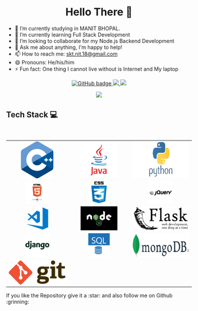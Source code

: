 <h1 align="center">Hello There 👋</h1>

- 🔭 I’m currently studying in MANIT BHOPAL.
- 🌱 I’m currently learning Full Stack Development
- 👯 I’m looking to collaborate for my Node.js Backend Development
- 💬 Ask me about anything, I'm happy to help!
- 📫 How to reach me: skt.nit.18@gmail.com
- 😄 Pronouns: He/his/him
- ⚡ Fun fact: One thing I cannot live without is Internet and My laptop
<!-- - 🤔 I’m looking for help with ... -->
<p align="center">
  <a href="https://github.com/shaileshnit?tab=followers">
    <img src="https://img.shields.io/github/followers/shaileshnit?label=Followers&logo=GitHub&style=for-the-badge" alt="GitHub badge" />
  </a>
  <a href="http://twitter.com/">
    <img src="https://img.shields.io/twitter/follow/shaileshnit?label=Twitter&logo=twitter&style=for-the-badge" />
  </a>
  <a href="https://discord.gg/xuJFYA">
    <img src="https://img.shields.io/discord/739069642043031602?logo=discord&style=for-the-badge" />
  </a>
</p>
<p align="center"><img width="50%" src="https://github-readme-stats.vercel.app/api?username=shaileshnit&show_icons=true&title_color=08fdd8&icon_color=79ff97&text_color=ffffff&bg_color=0a192f"/></p>

## Tech Stack :computer:

<br>
<table>
<tbody>
  <tr>
    <td align="center" width="20%">
      <img height=100px src="https://github.com/shaileshnit/shaileshnit/blob/master/img/img/C%2B%2B.png">
    </td>
    <td align="center" width="20%">
      <img height=100px src="https://github.com/shaileshnit/shaileshnit/blob/master/img/img/Java.png">
    </td>
    <td align="center" width="20%">
      <img height=100px src="https://github.com/shaileshnit/shaileshnit/blob/master/img/img/Python.png">
    </td>
  </tr>
  <tr>
    <td align="center" width="20%">
      <img height=60px src="https://github.com/shaileshnit/shaileshnit/blob/master/img/img/html5-display.jpg"> 
    </td>
    <td align="center" width="20%">
      <img height=60px src="https://github.com/shaileshnit/shaileshnit/blob/master/img/img/css3.jpg"> 
    </td>
    <td align="center" width="20%">
      <img height=60px src="https://github.com/shaileshnit/shaileshnit/blob/master/img/img/jQuery.png"> 
    </td>
  </tr>
  <tr>
    <td align="center" width="20%">
      <img height=60px src="https://github.com/shaileshnit/shaileshnit/blob/master/img/img/VSCODE.png"> 
    </td>
    <td align="center" width="20%">
      <img height=65px src="https://github.com/shaileshnit/shaileshnit/blob/master/img/img/nodejs.jpeg"> 
    </td>
    <td align="center" width="20%">
      <img height=65px src="https://github.com/shaileshnit/shaileshnit/blob/master/img/img/Flask.jpeg"> 
    </td>
  </tr>
  <tr>
    <td align="center" width="20%">
      <img height=65px src="https://github.com/shaileshnit/shaileshnit/blob/master/img/img/django.jpeg"> 
    </td>
    <td align="center" width="20%">
      <img height=65px src="https://github.com/shaileshnit/shaileshnit/blob/master/img/img/Sql.png">
    </td>
    <td align="center" width="20%">
      <img height=65px src="https://github.com/shaileshnit/shaileshnit/blob/master/img/img/mongoDB.jpg"> 
    </td>
  <tr>
    <td align="center" width="20%">
    <img height=65px src="https://github.com/shaileshnit/shaileshnit/blob/master/img/img/git.png"> 
    </td>
    <td align="center" width="20%">
    </td>
    <td align="center" width="20%">
    </td>
  </tr>

</tbody>
</table>
If you like the Repository give it a :star: and also follow me on Github :grinning:

